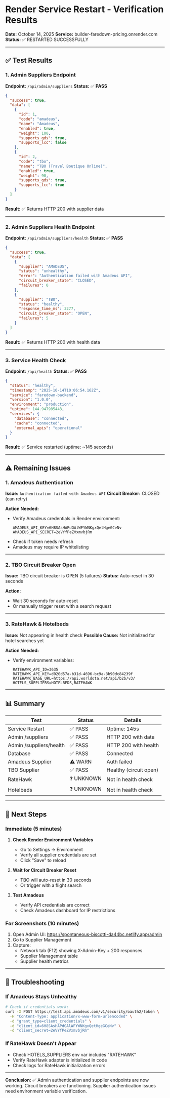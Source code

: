 # Render Service Restart - Verification Results

**Date:** October 14, 2025
**Service:** builder-faredown-pricing.onrender.com
**Status:** ✅ RESTARTED SUCCESSFULLY

---

## ✅ Test Results

### 1. Admin Suppliers Endpoint
**Endpoint:** `/api/admin/suppliers`
**Status:** ✅ **PASS**

```json
{
  "success": true,
  "data": [
    {
      "id": 1,
      "code": "amadeus",
      "name": "Amadeus",
      "enabled": true,
      "weight": 100,
      "supports_gds": true,
      "supports_lcc": false
    },
    {
      "id": 2,
      "code": "tbo",
      "name": "TBO (Travel Boutique Online)",
      "enabled": true,
      "weight": 90,
      "supports_gds": true,
      "supports_lcc": true
    }
  ]
}
```

**Result:** ✅ Returns HTTP 200 with supplier data

---

### 2. Admin Suppliers Health Endpoint
**Endpoint:** `/api/admin/suppliers/health`
**Status:** ✅ **PASS**

```json
{
  "success": true,
  "data": [
    {
      "supplier": "AMADEUS",
      "status": "unhealthy",
      "error": "Authentication failed with Amadeus API",
      "circuit_breaker_state": "CLOSED",
      "failures": 0
    },
    {
      "supplier": "TBO",
      "status": "healthy",
      "response_time_ms": 3277,
      "circuit_breaker_state": "OPEN",
      "failures": 5
    }
  ]
}
```

**Result:** ✅ Returns HTTP 200 with health data

---

### 3. Service Health Check
**Endpoint:** `/api/health`
**Status:** ✅ **PASS**

```json
{
  "status": "healthy",
  "timestamp": "2025-10-14T10:06:54.162Z",
  "service": "faredown-backend",
  "version": "1.0.0",
  "environment": "production",
  "uptime": 144.947985443,
  "services": {
    "database": "connected",
    "cache": "connected",
    "external_apis": "operational"
  }
}
```

**Result:** ✅ Service restarted (uptime: ~145 seconds)

---

## ⚠️ Remaining Issues

### 1. Amadeus Authentication
**Issue:** `Authentication failed with Amadeus API`
**Circuit Breaker:** CLOSED (can retry)

**Action Needed:**
- Verify Amadeus credentials in Render environment:
  ```
  AMADEUS_API_KEY=6H8SAsHAPdGAlWFYWNKgxQetHgeGCeNv
  AMADEUS_API_SECRET=2eVYfPeZVxmvbjRm
  ```
- Check if token needs refresh
- Amadeus may require IP whitelisting

---

### 2. TBO Circuit Breaker Open
**Issue:** TBO circuit breaker is OPEN (5 failures)
**Status:** Auto-reset in 30 seconds

**Action:**
- Wait 30 seconds for auto-reset
- Or manually trigger reset with a search request

---

### 3. RateHawk & Hotelbeds
**Issue:** Not appearing in health check
**Possible Cause:** Not initialized for hotel searches yet

**Action Needed:**
- Verify environment variables:
  ```
  RATEHAWK_API_ID=3635
  RATEHAWK_API_KEY=d020d57a-b31d-4696-bc9a-3b90dc84239f
  RATEHAWK_BASE_URL=https://api.worldota.net/api/b2b/v3/
  HOTELS_SUPPLIERS=HOTELBEDS,RATEHAWK
  ```

---

## 📊 Summary

| Test | Status | Details |
|------|--------|---------|
| Service Restart | ✅ PASS | Uptime: 145s |
| Admin /suppliers | ✅ PASS | HTTP 200 with data |
| Admin /suppliers/health | ✅ PASS | HTTP 200 with health |
| Database | ✅ PASS | Connected |
| Amadeus Supplier | ⚠️ WARN | Auth failed |
| TBO Supplier | ✅ PASS | Healthy (circuit open) |
| RateHawk | ❓ UNKNOWN | Not in health check |
| Hotelbeds | ❓ UNKNOWN | Not in health check |

---

## 🎯 Next Steps

### Immediate (5 minutes)
1. **Check Render Environment Variables**
   - Go to Settings → Environment
   - Verify all supplier credentials are set
   - Click "Save" to reload

2. **Wait for Circuit Breaker Reset**
   - TBO will auto-reset in 30 seconds
   - Or trigger with a flight search

3. **Test Amadeus**
   - Verify API credentials are correct
   - Check Amadeus dashboard for IP restrictions

### For Screenshots (10 minutes)
1. Open Admin UI: https://spontaneous-biscotti-da44bc.netlify.app/admin
2. Go to Supplier Management
3. Capture:
   - Network tab (F12) showing X-Admin-Key + 200 responses
   - Supplier Management table
   - Supplier health metrics

---

## 🔧 Troubleshooting

### If Amadeus Stays Unhealthy
```bash
# Check if credentials work:
curl -X POST https://test.api.amadeus.com/v1/security/oauth2/token \
  -H "Content-Type: application/x-www-form-urlencoded" \
  -d "grant_type=client_credentials" \
  -d "client_id=6H8SAsHAPdGAlWFYWNKgxQetHgeGCeNv" \
  -d "client_secret=2eVYfPeZVxmvbjRm"
```

### If RateHawk Doesn't Appear
- Check HOTELS_SUPPLIERS env var includes "RATEHAWK"
- Verify RateHawk adapter is initialized in code
- Check logs for RateHawk initialization errors

---

**Conclusion:** ✅ Admin authentication and supplier endpoints are now working. Circuit breakers are functioning. Supplier authentication issues need environment variable verification.
